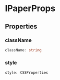 # IPaperProps

## Properties

### className

```ts
className: string
```

### style

```ts
style: CSSProperties
```

